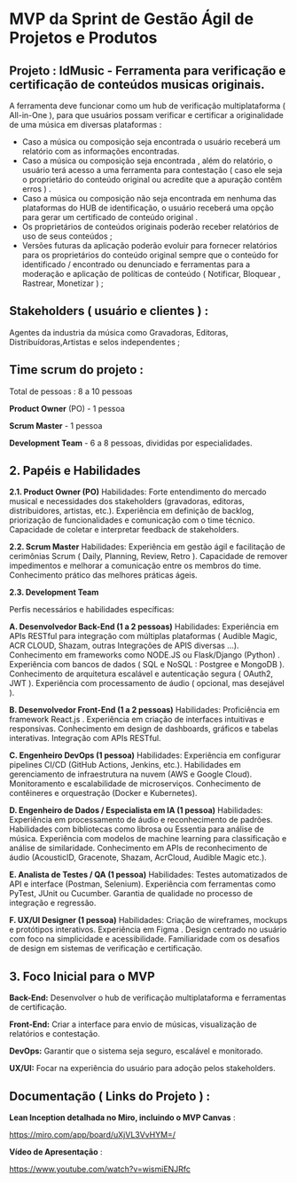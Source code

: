#  MVP da Sprint de Gestão Ágil de Projetos e Produtos


## **Projeto : IdMusic - Ferramenta para verificação e certificação de conteúdos musicas originais.**
A ferramenta deve funcionar como um hub de verificação multiplataforma ( All-in-One ), para que usuários possam verificar e certificar a originalidade de uma música em diversas plataformas : 
- Caso a música ou composição seja encontrada o usuário receberá um relatório com as informações encontradas.
- Caso a música ou composição seja encontrada , além do relatório,  o usuário terá acesso a uma ferramenta para contestação ( caso ele seja o proprietário do conteúdo original ou acredite que a apuração contêm erros ) .
- Caso a música ou composição não seja encontrada em nenhuma das plataformas do HUB de identificação,  o usuário receberá uma opção para gerar um certificado de conteúdo original .
- Os proprietários de conteúdos originais poderão receber relatórios de uso de seus conteúdos ;
- Versões futuras da aplicação poderão evoluir para fornecer relatórios para os proprietários do conteúdo original sempre que o conteúdo for identificado / encontrado ou denunciado  e ferramentas para a moderação e aplicação de políticas de conteúdo ( Notificar, Bloquear , Rastrear, Monetizar ) ;


## **Stakeholders  ( usuário e clientes )** : 

Agentes da industria da música como  Gravadoras, Editoras, Distribuídoras,Artistas e selos independentes ; 


## **Time scrum do projeto** : 

Total de pessoas :  8 a 10 pessoas

**Product Owner** (PO) - 1 pessoa

**Scrum Master** - 1 pessoa

**Development Team** - 6 a 8 pessoas, divididas por especialidades.



 
## **2. Papéis e Habilidades**

**2.1. Product Owner (PO)**
Habilidades:
Forte entendimento do mercado musical e necessidades dos stakeholders (gravadoras, editoras, distribuidores, artistas, etc.).
Experiência em definição de backlog, priorização de funcionalidades e comunicação com o time técnico.
Capacidade de coletar e interpretar feedback de stakeholders.

**2.2. Scrum Master**
Habilidades:
Experiência em gestão ágil e facilitação de cerimônias Scrum ( Daily, Planning, Review, Retro ).
Capacidade de remover impedimentos e melhorar a comunicação entre os membros do time.
Conhecimento prático das melhores práticas ágeis.

**2.3. Development Team**

Perfis necessários e habilidades específicas:

**A. Desenvolvedor Back-End (1 a 2 pessoas)**
Habilidades:
Experiência em APIs RESTful para integração com múltiplas plataformas ( Audible Magic, ACR CLOUD, Shazam, outras Integrações de APIS diversas ...).
Conhecimento em frameworks como  NODE.JS  ou Flask/Django (Python) .
Experiência com bancos de dados ( SQL e NoSQL : Postgree e MongoDB ).
Conhecimento de arquitetura escalável e autenticação segura ( OAuth2, JWT ).
Experiência com processamento de áudio ( opcional, mas desejável ).

**B. Desenvolvedor Front-End (1 a 2 pessoas)**
Habilidades:
Proficiência em framework React.js .
Experiência em criação de interfaces intuitivas e responsivas.
Conhecimento em design de dashboards, gráficos e tabelas interativas.
Integração com APIs RESTful.

**C. Engenheiro DevOps (1 pessoa)**
Habilidades:
Experiência em configurar pipelines CI/CD (GitHub Actions, Jenkins, etc.).
Habilidades em gerenciamento de infraestrutura na nuvem (AWS e Google Cloud).
Monitoramento e escalabilidade de microserviços.
Conhecimento de contêineres e orquestração (Docker e Kubernetes).

**D. Engenheiro de Dados / Especialista em IA (1 pessoa)**
Habilidades:
Experiência em processamento de áudio e reconhecimento de padrões.
Habilidades com bibliotecas como librosa ou Essentia para análise de música.
Experiência com modelos de machine learning para classificação e análise de similaridade.
Conhecimento em APIs de reconhecimento de áudio (AcousticID, Gracenote, Shazam, AcrCloud, Audible Magic etc.).

**E. Analista de Testes / QA (1 pessoa)**
Habilidades:
Testes automatizados de API e interface (Postman, Selenium).
Experiência com ferramentas como PyTest, JUnit ou Cucumber.
Garantia de qualidade no processo de integração e regressão.

**F. UX/UI Designer (1 pessoa)**
Habilidades:
Criação de wireframes, mockups e protótipos interativos.
Experiência em Figma .
Design centrado no usuário com foco na simplicidade e acessibilidade.
Familiaridade com os desafios de design em sistemas de verificação e certificação.


## **3. Foco Inicial para o MVP**

**Back-End:** Desenvolver o hub de verificação multiplataforma e ferramentas de certificação.

**Front-End:** Criar a interface para envio de músicas, visualização de relatórios e contestação.

**DevOps:** Garantir que o sistema seja seguro, escalável e monitorado.

**UX/UI:** Focar na experiência do usuário para adoção pelos stakeholders.

## Documentação ( Links do Projeto )  :

**Lean Inception detalhada no Miro, incluindo o MVP Canvas** : 

https://miro.com/app/board/uXjVL3VvHYM=/

**Vídeo de Apresentação** :  

https://www.youtube.com/watch?v=wismiENJRfc







